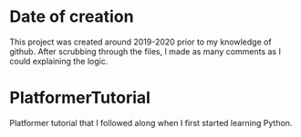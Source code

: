 # Date of creation
 This project was created around 2019-2020 prior to my knowledge of github.
 After scrubbing through the files, I made as many comments as I could explaining the logic.

# PlatformerTutorial
Platformer tutorial that I followed along when I first started learning Python.
